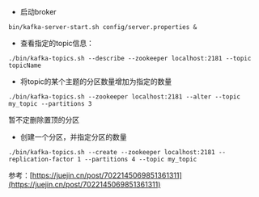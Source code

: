 

- 启动broker
```shell
bin/kafka-server-start.sh config/server.properties & 
```


- 查看指定的topic信息：
```shell
./bin/kafka-topics.sh --describe --zookeeper localhost:2181 --topic topicName
```

- 将topic的某个主题的分区数量增加为指定的数量
```shell
./bin/kafka-topics.sh --zookeeper localhost:2181 --alter --topic my_topic --partitions 3
```
暂不定删除置顶的分区

- 创建一个分区，并指定分区的数量
```shell
./bin/kafka-topics.sh --create --zookeeper localhost:2181 --replication-factor 1 --partitions 4 --topic my_topic
```




 参考：[https://juejin.cn/post/7022145069851361311](https://juejin.cn/post/7022145069851361311)